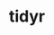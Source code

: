 ---
title: "tidyr"
CRAN: "https://CRAN.R-project.org/package=PACKAGE"
github: "https://github.com/repospec"
docs: ""
---
